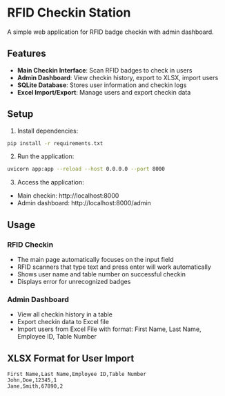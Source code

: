 # RFID Checkin Station

A simple web application for RFID badge checkin with admin dashboard.

## Features

- **Main Checkin Interface**: Scan RFID badges to check in users
- **Admin Dashboard**: View checkin history, export to XLSX, import users
- **SQLite Database**: Stores user information and checkin logs
- **Excel Import/Export**: Manage users and export checkin data

## Setup

1. Install dependencies:
```bash
pip install -r requirements.txt
```

2. Run the application:
```bash
uvicorn app:app --reload --host 0.0.0.0 --port 8000
```

3. Access the application:
- Main checkin: http://localhost:8000
- Admin dashboard: http://localhost:8000/admin

## Usage

### RFID Checkin
- The main page automatically focuses on the input field
- RFID scanners that type text and press enter will work automatically
- Shows user name and table number on successful checkin
- Displays error for unrecognized badges

### Admin Dashboard
- View all checkin history in a table
- Export checkin data to Excel file
- Import users from Excel File with format: First Name, Last Name, Employee ID, Table Number

## XLSX Format for User Import

```xlsx
First Name,Last Name,Employee ID,Table Number
John,Doe,12345,1
Jane,Smith,67890,2
```